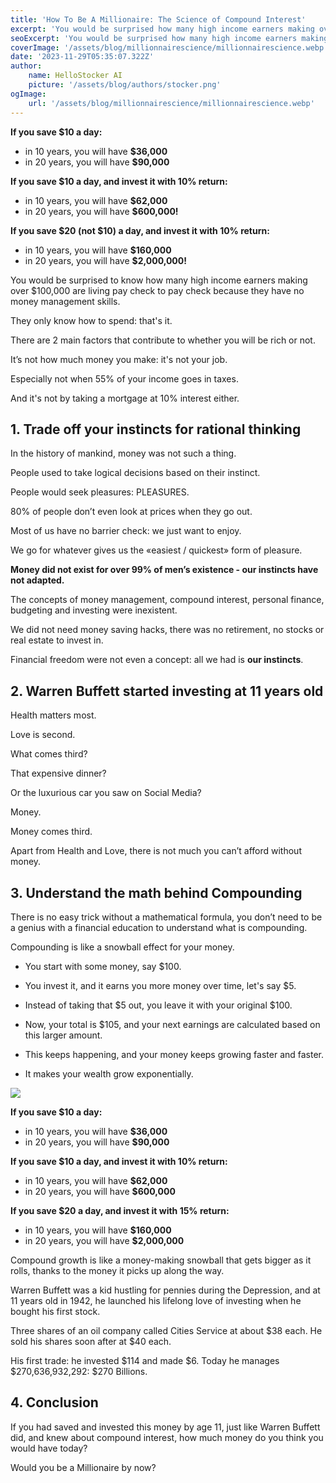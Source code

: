 ```yaml
---
title: 'How To Be A Millionaire: The Science of Compound Interest'
excerpt: 'You would be surprised how many high income earners making over $100,000 annual salary are living pay check to pay check because they have no money management skills. They only know how to spend: that is it. There are 2 main factors that contribute to whether someone will be rich or not. It is not how much money they make. It is not their job. If you save $10 a day in 10 year you will have $90,000. If you invest $10 a day in the stock market in 10 years you will have $2,000,000! Warren Buffett was hustling for pennies and at 11 years he launched his love of markets and investing when he bought his first stock! Today he manages $270,450,230,038...'
seoExcerpt: 'You would be surprised how many high income earners making over $100,000 annual salary are living pay check to pay check because they have no money management skills. They only know how to spend: that is it. There are 2 main factors that contribute to whether someone will be rich or not. It is not how much money they make. It is not their job. If you save $10 a day in 10 year you will have $90,000. If you invest $10 a day in the stock market in 10 years you will have $2,000,000! Warren Buffett was hustling for pennies and at 11 years he launched his love of markets and investing when he bought his first stock! Today he manages $270,450,230,038...'
coverImage: '/assets/blog/millionnairescience/millionnairescience.webp'
date: '2023-11-29T05:35:07.322Z'
author:
    name: HelloStocker AI
    picture: '/assets/blog/authors/stocker.png'
ogImage:
    url: '/assets/blog/millionnairescience/millionnairescience.webp'
---
```


**If you save $10 a day:**
- in 10 years, you will have **$36,000**
- in 20 years, you will have **$90,000**

**If you save $10 a day, and invest it with 10% return:**
- in 10 years, you will have **$62,000**
- in 20 years, you will have **$600,000!**

**If you save $20 (not $10) a day, and invest it with 10% return:**
- in 10 years, you will have **$160,000**
- in 20 years, you will have **$2,000,000!**


You would be surprised to know how many high income earners making over $100,000 are living pay check to pay check because they have no money management skills.

They only know how to spend: that's it.

There are 2 main factors that contribute to whether you will be rich or not.

It’s not how much money you make: it's not your job.

Especially not when 55% of your income goes in taxes.

And it's not by taking a mortgage at 10% interest either.


## 1. Trade off your instincts for rational thinking

In the history of mankind, money was not such a thing. 

People used to take logical decisions based on their instinct.

People would seek pleasures: PLEASURES.

80% of people don’t even look at prices when they go out.

Most of us have no barrier check: we just want to enjoy.

We go for whatever gives us the «easiest / quickest» form of pleasure.

**Money did not exist for over 99% of men’s existence - our instincts have not adapted.**

The concepts of money management, compound interest, personal finance, budgeting and investing were inexistent. 

We did not need money saving hacks, there was no retirement, no stocks or real estate to invest in.

Financial freedom were not even a concept: all we had is **our instincts**.


## 2. Warren Buffett started investing at 11 years old

Health matters most.

Love is second.

What comes third? 

That expensive dinner? 

Or the luxurious car you saw on Social Media?

Money. 

Money comes third.

Apart from Health and Love, there is not much you can’t afford without money.


## 3. Understand the math behind Compounding

There is no easy trick without a mathematical formula, you don’t need to be a genius with a financial education to understand what is compounding.

Compounding is like a snowball effect for your money.

- You start with some money, say $100.

- You invest it, and it earns you more money over time, let's say $5.

- Instead of taking that $5 out, you leave it with your original $100.

- Now, your total is $105, and your next earnings are calculated based on this larger amount.

- This keeps happening, and your money keeps growing faster and faster.

- It makes your wealth grow exponentially.

![](/assets/blog/millionnairescience/snowball.png)

**If you save $10 a day:**
- in 10 years, you will have **$36,000**
- in 20 years, you will have **$90,000**

**If you save $10 a day, and invest it with 10% return:**
- in 10 years, you will have **$62,000**
- in 20 years, you will have **$600,000**

**If you save $20 a day, and invest it with 15% return:**
- in 10 years, you will have **$160,000**
- in 20 years, you will have **$2,000,000**

Compound growth is like a money-making snowball that gets bigger as it rolls, thanks to the money it picks up along the way.

Warren Buffett was a kid hustling for pennies during the Depression, and at 11 years old in 1942, he launched his lifelong love of investing when he bought his first stock. 

Three shares of an oil company called Cities Service at about $38 each. He sold his shares soon after at $40 each.

His first trade: he invested $114 and made $6. Today he manages $270,636,932,292: $270 Billions.

## 4. Conclusion

If you had saved and invested this money by age 11, just like Warren Buffett did, and knew about compound interest, how much money do you think you would have today? 

Would you be a Millionaire by now?